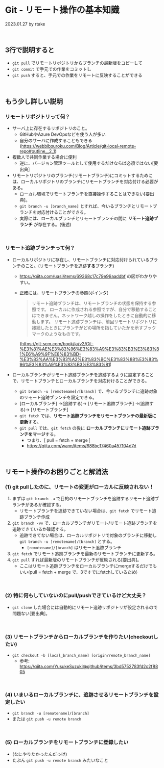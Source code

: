 # Git - リモート操作の基本知識
2023.01.27 by rtake

<br>

## 3行で説明すると
* ``` git pull ``` でリモートリポジトリからブランチの最新版をコピーして
* ``` git commit ``` で手元での作業をコミットし
* ``` git push ``` すると、手元での作業をリモートに反映することができる

<br>

## もう少し詳しい説明
### リモートリポジトリって何？
* サーバ上に存在するリポジトリのこと。
    * GitHubやAzure DevOpsなどを使う人が多い
    * 自分のサーバに作成することもできる(https://webbibouroku.com/Blog/Article/git-local-remote-repo#outline__2_1)
* 複数人で共同作業する場合に便利
    * 逆に、バージョン管理ツールとして使用するだけならば必須ではない[要出典] 
* リモートリポジトリのブランチ(リモートブランチ)にコミットするためには、ローカルリポジトリのブランチにリモートブランチを対応付ける必要がある。
    * ローカル環境でリモートブランチを直接操作することはできない[要出典]。
    * ``` git branch -u [branch_name] ``` とすれば、今いるブランチとリモートブランチを対応付けることができる。
    * 実際には、ローカルブランチとリモートブランチの間に **リモート追跡ブランチ** が存在する。(後述)

<br>

### リモート追跡ブランチって何？
* ローカルリポジトリに存在し、リモートブランチに対応付けられているブランチのこと。(リモートブランチを追跡**する**ブランチ)
    * https://qiita.com/uasi/items/69368c17c79e99aaddbf の図がわかりやすい。
    * 正確には、リモートブランチの参照(ポインタ)
        > リモート追跡ブランチは、リモートブランチの状態を保持する参照です。 ローカルに作成される参照ですが、自分で移動することはできません。ネットワーク越しの操作をしたときに自動的に移動します。 リモート追跡ブランチは、前回リモートリポジトリに接続したときにブランチがどの場所を指していたかを示すブックマークのようなものです。
        
        (https://git-scm.com/book/ja/v2/Git-%E3%81%AE%E3%83%96%E3%83%A9%E3%83%B3%E3%83%81%E6%A9%9F%E8%83%BD-%E3%83%AA%E3%83%A2%E3%83%BC%E3%83%88%E3%83%96%E3%83%A9%E3%83%B3%E3%83%81)

* ローカルブランチがリモート追跡ブランチを追跡するように設定することで、リモートブランチとローカルブランチを対応付けることができる。
    * ``` git branch -u [remotename]/[branch] ``` で、今いるブランチに追跡対象のリモート追跡ブランチを設定できる。
    * [ローカルブランチ] ->(追跡する)-> [リモート追跡ブランチ] ->(追跡する)-> [リモートブランチ] 
    * ``` git fetch ``` では、**リモート追跡ブランチをリモートブランチの最新版に更新**する。
    * ``` git pull ``` では、``` git fetch ``` の後に **ローカルブランチにリモート追跡ブランチをマージ**する。
        * つまり、[ pull = fetch + merge ]
        * https://qiita.com/wann/items/688bc17460a457104d7d

<br>

## リモート操作のお困りごとと解消法
### (1) git pullしたのに、リモートの変更がローカルに反映されない！
1. まずは ``` git branch -a ``` で目的のリモートブランチを追跡するリモート追跡ブランチがあるか確認する。
    * リモートブランチを追跡できていない場合は、``` git fetch ``` でリモート追跡ブランチ作成 
2. ``` git branch -vv ``` で、ローカルブランチがリモート/リモート追跡ブランチを追跡できているか確認する。
    * 追跡できてない場合は、ローカルリポジトリで対象のブランチに移動し ``` git branch -u [remotename]/[branch] ``` とする。
        * ``` [remotename]/[branch] ``` はリモート追跡ブランチ
3. ``` git fetch ``` でリモート追跡ブランチを最新のリモートブランチに更新する。
4. ``` git pull ``` すれば最新版のリモートブランチが反映される[要出典]。
    * ここはリモート追跡ブランチをローカルブランチにmergeするだけでもいい(pull = fetch + merge で、3ですでにfetchしているため)

<br>

### (2) 特に何もしていないのにpull/pushできているけど大丈夫？
* ``` git clone ``` した場合には自動的にリモート追跡リポジトリが設定されるので問題ない[要出典]。

<br>

### (3) リモートブランチからローカルブランチを作りたい(checkoutしたい) 
* ``` git checkout -b [local_branch_name] [origin/remote_branch_name] ```
    * 参考: https://qiita.com/YusukeSuzuki@github/items/3bd5752783fd2c2f8805

<br>

### (4) いまいるローカルブランチに、追跡させるリモートブランチを設定したい
* ``` git branch -u [remotename]/[branch] ```
* または ``` git push -u remote branch ```

<br>

### (5) ローカルブランチをリモートブランチに登録したい
* (なにやりたかったんだっけ)
* たぶん ``` git push -u remote branch ``` みたいなこと

